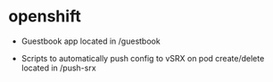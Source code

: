 # openshift
* Guestbook app located in /guestbook

* Scripts to automatically push config to vSRX on pod create/delete located in /push-srx
